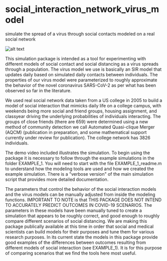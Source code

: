 # social_interaction_network_virus_model
simulate the spread of a virus through social contacts modeled on a real social network

![alt text](https://user-images.githubusercontent.com/34073563/85622373-c5b8d200-b634-11ea-9f35-f20cf7930bac.png)

This simulation package is intended as a tool for experimenting with different models of social contact and social distancing as a virus spreads through a population. The virus model we use is basically an SIR model that updates daily based on simulated daily contacts between individuals. The properties of our virus model were parameterized to roughly approximate the behavior of the novel coronavirus SARS-CoV-2 as per what has been observed so far in the literature.

We used real social network data taken from a US college in 2005 to build a model of social interaction that mimicks daily life on a college campus, with weekends being more social and friend groups, housing assignment, and classyear driving the underlying probabilities of individuals interacting. The groups of close friends (there are 659) were determined using a new method of community detection we call Automated Quasi-clique Merger (AQCM) (publication in preparation, and some mathematical support currently under review for publication). The college network has 3826 individuals. 

The demo video included illustrates the simulation. To begin using the package it is necessary to follow through the example simulations in the folder EXAMPLE_1. You will need to start with the file EXAMPLE_1_readme.m to understand how the modeling tools are used and how we created the example simulation. There is a "verbose version" of the main simulation script that provides more detailed documentation.

The parameters that control the behavior of the social interaction models and the virus models can be manually adjusted from inside the modeling functions. IMPORTANT TO NOTE is that THIS PACKAGE DOES NOT INTEND TO ACCURATELY PREDICT OUTCOMES IN COVID-19 SCENARIOS. The parameters in these models have been manually tuned to create a simulation that appears to be roughly correct, and good enough to roughly compare different scenarios of social distancing. We are making this package publically available at this time in order that social and medical scientists can build models for their purposes and tune them for various research purposes. In its current state the models in this package provide good examples of the differences between outcomes resulting from different models of social interaction (see EXAMPLE_1). It is for this purpose of comparing scenarios that we find the tools here most useful.
